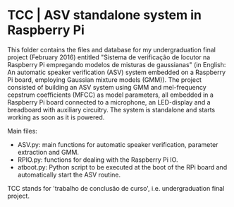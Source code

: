 # TCC | ASV standalone system in Raspberry Pi

This folder contains the files and database for my undergraduation final project (February 2016) entitled "Sistema de verificação de locutor na Raspberry Pi empregando modelos de misturas de gaussianas" (in English: An automatic speaker verification (ASV) system embedded on a Raspberry Pi board, employing Gaussian mixture models (GMM)). The project consisted of building an ASV system using GMM and mel-frequency cepstrum coefficients (MFCC) as model parameters, all embedded in a Raspberry Pi board connected to a microphone, an LED-display and a breadboard with auxiliary circuitry. The system is standalone and starts working as soon as it is powered.

Main files:
- ASV.py: main functions for automatic speaker verification, parameter extraction and GMM.
- RPIO.py: functions for dealing with the Raspberry Pi IO.
- atboot.py: Python script to be executed at the boot of the RPi board and automatically start the ASV routine.

TCC stands for 'trabalho de conclusão de curso', i.e. undergraduation final project.
